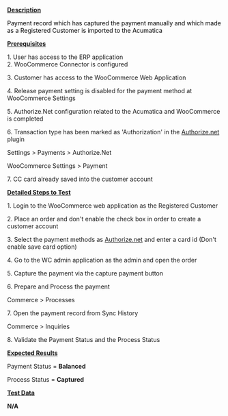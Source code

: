 
<p><u><strong>Description</strong></u></p>
<p><span style="color: rgb(0,0,0);">Payment record which has captured the payment manually and which made as a Registered Customer is imported to the Acumatica</span></p>
<p><u><strong>Prerequisites</strong></u></p>
<p>1. User has access to the ERP application<br />2. WooCommerce Connector is configured</p>
<p>3. Customer has access to the WooCommerce Web Application</p>
<p>4. Release payment setting is disabled for the payment method at WooCommerce Settings</p>
<p>5. Authorize.Net configuration related to the Acumatica and WooCommerce is completed</p>
<p>6. Transaction type has been marked as 'Authorization' in the <a href="http://Authorize.net">Authorize.net</a> plugin</p>
<p>Settings &gt; Payments &gt; Authorize.Net</p>
<p>WooCommerce Settings &gt; Payment</p>
<p>7. CC card already saved into the customer account</p>
<p><u><strong>Detailed Steps to Test</strong></u></p>
<p>1. Login to the WooCommerce web application as the Registered Customer</p>
<p>2. Place an order and don't enable the check box in order to create a customer account</p>
<p>3. Select the payment methods as <a href="http://Authorize.net">Authorize.net</a> and enter a card id (Don't enable save card option)</p>
<p>4. Go to the WC admin application as the admin and open the order</p>
<p>5. Capture the payment via the capture payment button</p>
<p>6. Prepare and Process the payment</p>
<p>Commerce &gt; Processes</p>
<p>7. Open the payment record from Sync History</p>
<p>Commerce &gt; Inquiries</p>
<p>8. Validate the Payment Status and the Process Status</p>
<p><u><strong>Expected Results</strong></u></p>
<p>Payment Status =&nbsp;<strong>Balanced</strong></p>
<p>Process Status =&nbsp;<strong>Captured</strong></p>
<p><u><strong>Test Data</strong></u></p>
<p><strong>N/A</strong></p>
